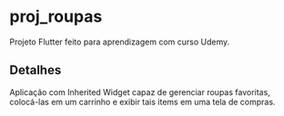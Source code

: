 # proj_roupas

Projeto Flutter feito para aprendizagem com curso Udemy.

## Detalhes

Aplicação com Inherited Widget capaz de gerenciar roupas favoritas, colocá-las em um carrinho e exibir tais items em uma tela de compras.
